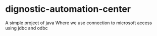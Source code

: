 # dignostic-automation-center
A simple project of java 
Where we use connection to microsoft access using jdbc and odbc 
